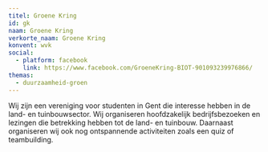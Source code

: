 ```yaml
---
titel: Groene Kring
id: gk
naam: Groene Kring
verkorte_naam: Groene Kring
konvent: wvk
social:
  - platform: facebook
    link: https://www.facebook.com/GroeneKring-BIOT-901093239976866/
themas:
  - duurzaamheid-groen
---
```


Wij zijn een vereniging voor studenten in Gent die interesse hebben in de land- en tuinbouwsector.
Wij organiseren hoofdzakelijk bedrijfsbezoeken en lezingen die betrekking hebben tot de land- en tuinbouw. Daarnaast organiseren wij ook nog ontspannende activiteiten zoals een quiz of teambuilding.
